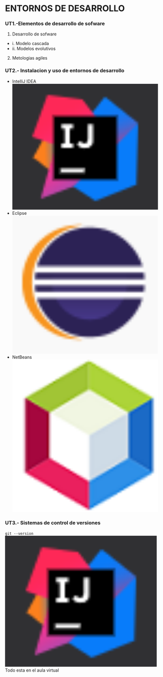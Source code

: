 # ENTORNOS DE DESARROLLO


### UT1.-Elementos de desarrollo de sofware

1. Desarrollo de sofware
-  i. Modelo cascada
- ii. Modelos evolutivos
2. Metologias agiles

### UT2.- Instalacion y uso de entornos de desarrollo

- IntelliJ IDEA <img src="img/IDEA.png" alt="IDEA" width="500"/>
- Eclipse <img src="img/eclipse.png" alt="Eclipse" width="500"/>
- NetBeans <img src="img/netbeans.png" alt="NetBeans" width="500"/>

### UT3.- Sistemas de control de versiones

<code>git --version</code>
<img src="img/IDEA.png" alt="IDEA" width="500"/>
Todo esta en el aula virtual

